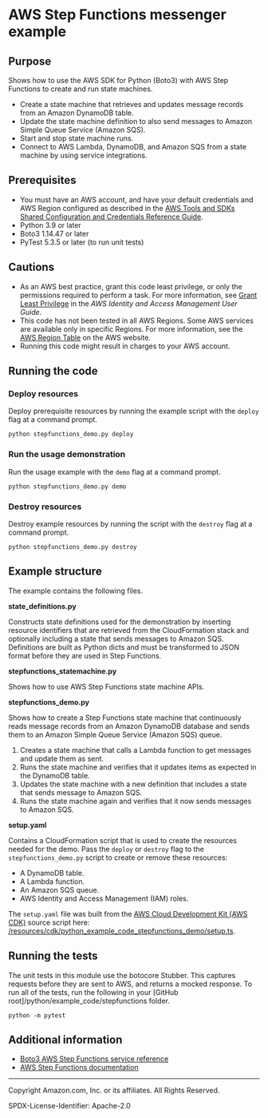 # AWS Step Functions messenger example

## Purpose

Shows how to use the AWS SDK for Python (Boto3) with AWS Step Functions to
create and run state machines.

* Create a state machine that retrieves and updates message records from an 
Amazon DynamoDB table.
* Update the state machine definition to also send messages to Amazon Simple Queue Service 
(Amazon SQS).
* Start and stop state machine runs.
* Connect to AWS Lambda, DynamoDB, and Amazon SQS from a state machine by using service
integrations.

## Prerequisites

- You must have an AWS account, and have your default credentials and AWS Region
  configured as described in the [AWS Tools and SDKs Shared Configuration and
  Credentials Reference Guide](https://docs.aws.amazon.com/credref/latest/refdocs/creds-config-files.html).
- Python 3.9 or later
- Boto3 1.14.47 or later
- PyTest 5.3.5 or later (to run unit tests)

## Cautions

- As an AWS best practice, grant this code least privilege, or only the 
  permissions required to perform a task. For more information, see 
  [Grant Least Privilege](https://docs.aws.amazon.com/IAM/latest/UserGuide/best-practices.html#grant-least-privilege) 
  in the *AWS Identity and Access Management 
  User Guide*.
- This code has not been tested in all AWS Regions. Some AWS services are 
  available only in specific Regions. For more information, see the 
  [AWS Region Table](https://aws.amazon.com/about-aws/global-infrastructure/regional-product-services/)
  on the AWS website.
- Running this code might result in charges to your AWS account.

## Running the code

### Deploy resources

Deploy prerequisite resources by running the example script with the `deploy` flag at 
a command prompt.

```
python stepfunctions_demo.py deploy
```

### Run the usage demonstration

Run the usage example with the `demo` flag at a command prompt.

```
python stepfunctions_demo.py demo
``` 

### Destroy resources

Destroy example resources by running the script with the `destroy` flag at a command 
prompt.

```
python stepfunctions_demo.py destroy
``` 

## Example structure

The example contains the following files.

**state_definitions.py**

Constructs state definitions used for the demonstration by inserting resource 
identifiers that are retrieved from the CloudFormation stack and 
optionally including a state that sends messages to Amazon SQS. Definitions are built 
as Python dicts and must be transformed to JSON format before they are used in 
Step Functions. 

**stepfunctions_statemachine.py**

Shows how to use AWS Step Functions state machine APIs. 

**stepfunctions_demo.py**

Shows how to create a Step Functions state machine that continuously reads message 
records from an Amazon DynamoDB database and sends them to an Amazon Simple Queue 
Service (Amazon SQS) queue.

1. Creates a state machine that calls a Lambda function to get messages and update
them as sent.
1. Runs the state machine and verifies that it updates items as expected in the 
DynamoDB table.
1. Updates the state machine with a new definition that includes a state that sends
message to Amazon SQS.
1. Runs the state machine again and verifies that it now sends messages to Amazon SQS. 

**setup.yaml**

Contains a CloudFormation script that is used to create the resources needed for 
the demo. Pass the `deploy` or `destroy` flag to the `stepfunctions_demo.py` script to 
create or remove these resources:

* A DynamoDB table.
* A Lambda function.
* An Amazon SQS queue.
* AWS Identity and Access Management (IAM) roles.

The `setup.yaml` file was built from the 
[AWS Cloud Development Kit (AWS CDK)](https://docs.aws.amazon.com/cdk/) 
source script here: 
[/resources/cdk/python_example_code_stepfunctions_demo/setup.ts](https://github.com/awsdocs/aws-doc-sdk-examples/blob/master/resources/cdk/python_example_code_stepfunctions_demo/setup.ts). 

## Running the tests

The unit tests in this module use the botocore Stubber. This captures requests before 
they are sent to AWS, and returns a mocked response. To run all of the tests, 
run the following in your [GitHub root]/python/example_code/stepfunctions 
folder.

```    
python -m pytest
```

## Additional information

- [Boto3 AWS Step Functions service reference](https://boto3.amazonaws.com/v1/documentation/api/latest/reference/services/stepfunctions.html)
- [AWS Step Functions documentation](https://docs.aws.amazon.com/step-functions)

---
Copyright Amazon.com, Inc. or its affiliates. All Rights Reserved.

SPDX-License-Identifier: Apache-2.0
